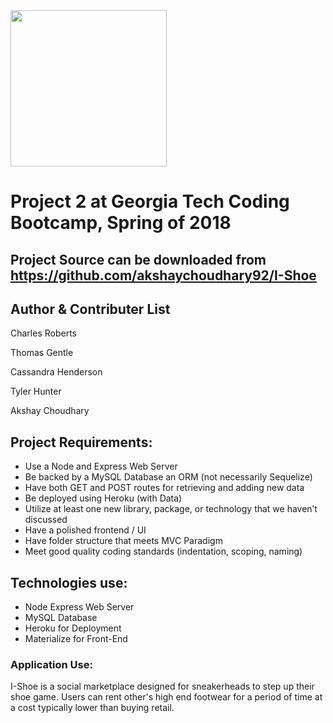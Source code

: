 <img src="https://i.imgur.com/kofoduk.png" width="250" height="250">

# Project 2 at Georgia Tech Coding Bootcamp, Spring of 2018
## Project Source can be downloaded from https://github.com/akshaychoudhary92/I-Shoe 

## Author & Contributer List
Charles Roberts

Thomas Gentle

Cassandra Henderson

Tyler Hunter

Akshay Choudhary

## Project Requirements:

- Use a Node and Express Web Server
- Be backed by a MySQL Database an ORM (not necessarily Sequelize)
- Have both GET and POST routes for retrieving and adding new data
- Be deployed using Heroku (with Data)
- Utilize at least one new library, package, or technology that we haven’t discussed
- Have a polished frontend / UI
- Have folder structure that meets MVC Paradigm
- Meet good quality coding standards (indentation, scoping, naming)


## Technologies use:
- Node Express Web Server
- MySQL Database
- Heroku for Deployment
- Materialize for Front-End


### Application Use:
I-Shoe is a social marketplace designed for sneakerheads to step up their shoe game. 
Users can rent other's high end footwear for a period of time at a cost typically lower than buying retail.


